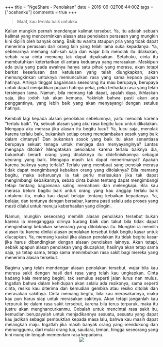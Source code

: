 +++
title = "NgeShare - Penolakan"
date = 2016-09-02T08:44:00Z
tags = ["ocehanku"]
comments = true
+++

<blockquote class="tr_bq">Maaf, kau terlalu baik untukku.</blockquote><div style="text-align: justify;">Kalian mungkin pernah mendengar kalimat tersebut. Ya, itu adalah sebuah kalimat yang mencerminkan alasan atas penolakan perasaan yang mungkin kini dipilih oleh banyak orang. Baik itu wanita ataupun pria yang tidak dapat menerima perasaan dari orang lain yang telah lama suka kepadanya. Ya, sebenarnya memang sah-sah saja dan wajar bila menolak itu dilakukan, sebab rasa cinta memang tak dapat dipaksakan. Setahuku, cinta itu membutuhkan ketertarikan di antara keduanya yang merasakan. Meskipun ada pula yang pada awalnya hanya satu pihak yang merasa, akan tetapi berkat keseriusan dan ketulusan yang telah diungkapkan, akan memungkinkan untuknya memunculkan rasa yang sama kepada pujaan hatinya. Artinya tinggal bagaimana seseorang itu mau berupaya, berupaya untuk dapat menjadikan pujaan hatinya peka, peka terhadap rasa yang telah tersimpan lama. Namun, bila memang tak dapat, apalah daya, ikhlaskan saja, jika jodoh tak akan kemana. Yakinlah bahwa pasti akan ada penggantinya, yang lebih baik yang akan menyayangi dengan setulus hatinya.<br /><br />
Kembali lagi kepada alasan penolakan sebelumnya, yaitu menolak karena “terlalu baik”. Ya, sebuah alasan yang aku rasa begitu lucu untuk dikatakan. Mengapa aku merasa jika alasan itu begitu lucu? Ya, lucu saja, menolak karena terlalu baik, bukankah setiap orang mendambakan sosok yang baik dalam cintanya? Dan bukankah sosok yang baik itu akan senantiasa berupaya sekuat tenaga untuk menjaga dan menyayanginya? Lantas mengapa ditolak? Mengatakan penolakan karena terlalu baiknya dia, bukankah berarti orang yang ditolaknya itu didefinisikannya sebagai seorang yang baik. Mengapa masih tak dapat menerimanya? Apakah karena baiknya yang terlalu? Terlalu yang membuat sang penolak merasa tidak dapat mengimbangi kebaikan orang yang ditolaknya? Bila memang begitu, maka seharusnya ia tak perlu merisaukan jika tak dapat mengimbangi kebaikannya, sebab cinta bukan tentang dapat mengimbangi tetapi tentang bagaimana saling memahami dan melengkapi. Bila kau merasa belum bagitu baik untuk orang yang kau anggap terlalu baik untukmu itu, maka kau dapat belajar tentang kebaikan kepadanya. Ya, belajar, dan tentunya dengan bersabar, karena pasti selalu ada proses yang mesti dilalui untuk menuju keberhasilan yang diingini.<br /><br />
Namun, mungkin seseorang memilih alasan penolakan tersebut bukan karena ia menganggap dirinya kurang baik dan takut bila tidak dapat mengimbangi kebaikan seseorang yang ditolaknya itu. Mungkin ia memilih alasan itu karena dinilai alasan penolakan tersebut tidak begitu kasar untuk diucapkan. Ya, memang kuakui jika alasan penolakan itu tidak begitu kasar jika harus dibandingkan dengan alasan penolakan lainnya. Akan tetapi, sebaik apapun alasan penolakan yang diucapkan, hasilnya akan tetap sama saja, ya tetap sama, tetap sama menimbulkan rasa sakit bagi mereka yang menerima alasan tersebut.<br /><br />
Bagimu yang telah mendengar alasan penolakan tersebut, wajar bila kau merasa sakit dengan hasil dari rasa yang telah kau ungkapkan. Cinta kadang kala memang begini, tak semulus seperti jalan lurus nan mulus. Ingatlah bahwa dalam kehidupan akan selalu ada resikonya, sama seperti cinta, resiko kau diterima dan kemudian gembira atau resiko ditolak dan merasakan sakitnya. Cinta memang begitu, bila kau merasakannya, maka kau pun harus siap untuk merasakan sakitnya. Akan tetapi janganlah kau terpuruk ke dalam rasa sakit tersebut, karena bila terus terpuruk, maka itu justru akan menghancurkanmu. Cobalah untuk mencintai rasa sakit itu, kemudian berupayalah untuk menjadikannya sesuatu, sesuatu yang dapat kau jadikan sebagai pembuktian kepada masa lalu, bahwa kau masih dapat melangkah maju. Ingatlah jika masih banyak orang yang mendukung dan menunggumu, dari mulai orang tua, saudara, teman, hingga seseorang yang kini mungkin tengah memendam rasa kepadamu.<br />
<center><img border="0" src="https://2.bp.blogspot.com/-_XYXZe0Srw4/V8jYEgg49gI/AAAAAAAAPP0/sKN1Intw9EopDEx3YseP1T8SlbNLUV5SQCLcB/s1600/menolak.jpeg" /></center></div>
